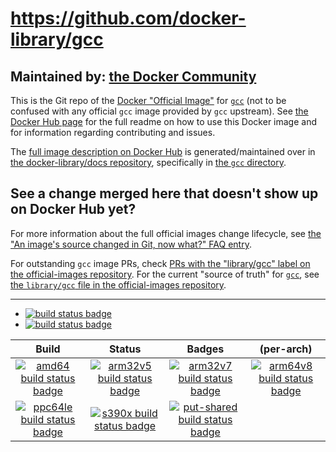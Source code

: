 # https://github.com/docker-library/gcc

## Maintained by: [the Docker Community](https://github.com/docker-library/gcc)

This is the Git repo of the [Docker "Official Image"](https://github.com/docker-library/official-images#what-are-official-images) for [`gcc`](https://hub.docker.com/_/gcc/) (not to be confused with any official `gcc` image provided by `gcc` upstream). See [the Docker Hub page](https://hub.docker.com/_/gcc/) for the full readme on how to use this Docker image and for information regarding contributing and issues.

The [full image description on Docker Hub](https://hub.docker.com/_/gcc/) is generated/maintained over in [the docker-library/docs repository](https://github.com/docker-library/docs), specifically in [the `gcc` directory](https://github.com/docker-library/docs/tree/master/gcc).

## See a change merged here that doesn't show up on Docker Hub yet?

For more information about the full official images change lifecycle, see [the "An image's source changed in Git, now what?" FAQ entry](https://github.com/docker-library/faq#an-images-source-changed-in-git-now-what).

For outstanding `gcc` image PRs, check [PRs with the "library/gcc" label on the official-images repository](https://github.com/docker-library/official-images/labels/library%2Fgcc). For the current "source of truth" for [`gcc`](https://hub.docker.com/_/gcc/), see [the `library/gcc` file in the official-images repository](https://github.com/docker-library/official-images/blob/master/library/gcc).

---

-	[![build status badge](https://img.shields.io/travis/docker-library/gcc/master.svg?label=Travis%20CI)](https://travis-ci.org/docker-library/gcc/branches)
-	[![build status badge](https://img.shields.io/jenkins/s/https/doi-janky.infosiftr.net/job/update.sh/job/gcc.svg?label=Automated%20update.sh)](https://doi-janky.infosiftr.net/job/update.sh/job/gcc)

| Build | Status | Badges | (per-arch) |
|:-:|:-:|:-:|:-:|
| [![amd64 build status badge](https://img.shields.io/jenkins/s/https/doi-janky.infosiftr.net/job/multiarch/job/amd64/job/gcc.svg?label=amd64)](https://doi-janky.infosiftr.net/job/multiarch/job/amd64/job/gcc) | [![arm32v5 build status badge](https://img.shields.io/jenkins/s/https/doi-janky.infosiftr.net/job/multiarch/job/arm32v5/job/gcc.svg?label=arm32v5)](https://doi-janky.infosiftr.net/job/multiarch/job/arm32v5/job/gcc) | [![arm32v7 build status badge](https://img.shields.io/jenkins/s/https/doi-janky.infosiftr.net/job/multiarch/job/arm32v7/job/gcc.svg?label=arm32v7)](https://doi-janky.infosiftr.net/job/multiarch/job/arm32v7/job/gcc) | [![arm64v8 build status badge](https://img.shields.io/jenkins/s/https/doi-janky.infosiftr.net/job/multiarch/job/arm64v8/job/gcc.svg?label=arm64v8)](https://doi-janky.infosiftr.net/job/multiarch/job/arm64v8/job/gcc) |
| [![ppc64le build status badge](https://img.shields.io/jenkins/s/https/doi-janky.infosiftr.net/job/multiarch/job/ppc64le/job/gcc.svg?label=ppc64le)](https://doi-janky.infosiftr.net/job/multiarch/job/ppc64le/job/gcc) | [![s390x build status badge](https://img.shields.io/jenkins/s/https/doi-janky.infosiftr.net/job/multiarch/job/s390x/job/gcc.svg?label=s390x)](https://doi-janky.infosiftr.net/job/multiarch/job/s390x/job/gcc) | [![put-shared build status badge](https://img.shields.io/jenkins/s/https/doi-janky.infosiftr.net/job/put-shared/job/light/job/gcc.svg?label=put-shared)](https://doi-janky.infosiftr.net/job/put-shared/job/light/job/gcc) |

<!-- THIS FILE IS GENERATED BY https://github.com/docker-library/docs/blob/master/generate-repo-stub-readme.sh -->
